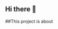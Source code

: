 ## Hi there 👋
##This project is about 

<!--
**AksharaBhavitha/AksharaBhavitha** is a ✨ _special_ ✨ repository because its `README.md` (this file) appears on your GitHub profile.

Here are some ideas to get you started:

- 🔭 I’m currently working on a chatbot for submitting in SIH.
- 🌱 I’m currently learning Microsoft Excel for better usage of power BI. 
- 📫 How to reach me: I am available at 22wh1a05e0@bvrithyderabad.edu.in
- ⚡ Fun fact: I am a very big fan of K dramas and BTS V.
-->
